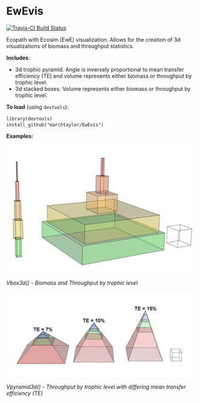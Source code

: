 EwEvis
=====

[![Travis-CI Build Status](https://travis-ci.org/marchtaylor/EwEvis.svg?branch=master)](https://travis-ci.org/marchtaylor/EwEvis)

Ecopath with Ecosim (EwE) visualization. Allows for the creation of 3d visualizations of biomass and throughput statistics. 

**Includes**:

* 3d trophic pyramid. Angle is inversely proportional to mean transfer efficiency (TE) and volume represents either biomass or throughput by trophic level.
* 3d stacked boxes. Volume represents either biomass or throughput by trophic level.


**To load** (using `devtools`):
```
library(devtools)
install_github("marchtaylor/EwEvis")
```


**Examples:**

<img src="working/3dbox_Bs.png" width="500">

*Vbox3d() - Biomass and Throughput by trophic level*


<img src="working/3dpyramid_Ts_TE.png" width="500">

*Vpyramid3d() - Throughput by trophic level with differing mean transfer efficiency (TE)*
